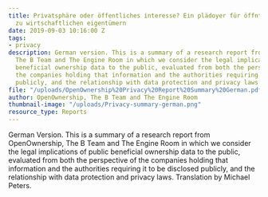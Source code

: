 ```yaml
---
title: Privatsphäre oder öffentliches interesse? Ein plädoyer für öffntliche informationen
  zu wirtschaftlichen eigentümern
date: 2019-09-03 10:16:00 Z
tags:
- privacy
description: German version. This is a summary of a research report from OpenOwnership,
  The B Team and The Engine Room in which we consider the legal implications of public
  beneficial ownership data to the public, evaluated from both the perspective of
  the companies holding that information and the authorities requiring it to be disclosed
  publicly, and the relationship with data protection and privacy laws.
file: "/uploads/OpenOwnership%20Privacy%20Report%20Summary%20German.pdf"
author: OpenOwnership, The B Team and The Engine Room
thumbnail-image: "/uploads/Privacy-summary-german.png"
resource_type: Reports
---
```


German Version. This is a summary of a research report from OpenOwnership, The B Team and The Engine Room in which we consider the legal implications of public beneficial ownership data to the public, evaluated from both the perspective of the companies holding that information and the authorities requiring it to be disclosed publicly, and the relationship with data protection and privacy laws. Translation by Michael Peters.
